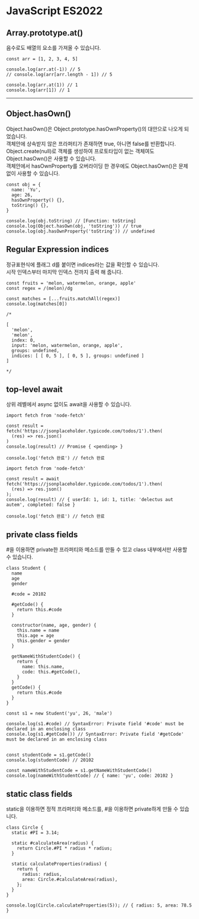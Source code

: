 # JavaScript ES2022

## Array.prototype.at()

음수로도 배열의 요소를 가져올 수 있습니다.

```
const arr = [1, 2, 3, 4, 5]

console.log(arr.at(-1)) // 5
// console.log(arr[arr.length - 1]) // 5

console.log(arr.at(1)) // 1
console.log(arr[1]) // 1
```

---

## Object.hasOwn()

Object.hasOwn()은 Object.prototype.hasOwnProperty()의 대안으로 나오게 되었습니다.  
객체안에 상속받지 않은 프라퍼티가 존재하면 true, 아니면 false를 반환합니다.  
Object.create(null)로 객체를 생성하여 프로토타입이 없는 객체여도 Object.hasOwn()은 사용할 수 있습니다.  
객체안에서 hasOwnProperty를 오버라이딩 한 경우에도 Object.hasOwn()은 문제없이 사용할 수 있습니다.

```
const obj = {
  name: 'Yu',
  age: 26,
  hasOwnProperty() {},
  toString() {},
}

console.log(obj.toString) // [Function: toString]
console.log(Object.hasOwn(obj, 'toString')) // true
console.log(obj.hasOwnProperty('toString')) // undefined

```

## Regular Expression indices

정규표현식에 플래그 d를 붙이면 indices라는 값을 확인할 수 있습니다.  
시작 인덱스부터 마지막 인덱스 전까지 출력 해 줍니다.

```
const fruits = 'melon, watermelon, orange, apple'
const regex = /(melon)/dg

const matches = [...fruits.matchAll(regex)]
console.log(matches[0])

/*

[
  'melon',
  'melon',
  index: 0,
  input: 'melon, watermelon, orange, apple',
  groups: undefined,
  indices: [ [ 0, 5 ], [ 0, 5 ], groups: undefined ]
]

*/
```

## top-level await

상위 레벨에서 async 없이도 await을 사용할 수 있습니다.

```
import fetch from 'node-fetch'

const result = fetch('https://jsonplaceholder.typicode.com/todos/1').then(
  (res) => res.json()
)
console.log(result) // Promise { <pending> }

console.log('fetch 완료') // fetch 완료
```

```
import fetch from 'node-fetch'

const result = await fetch('https://jsonplaceholder.typicode.com/todos/1').then(
  (res) => res.json()
);
console.log(result) // { userId: 1, id: 1, title: 'delectus aut autem', completed: false }

console.log('fetch 완료') // fetch 완료
```

## private class fields

#을 이용하면 private한 프라퍼티와 메소드를 만들 수 있고 class 내부에서만 사용할 수 있습니다.

```
class Student {
  name
  age
  gender

  #code = 20102

  #getCode() {
    return this.#code
  }

  constructor(name, age, gender) {
    this.name = name
    this.age = age
    this.gender = gender
  }

  getNameWithStudentCode() {
    return {
      name: this.name,
      code: this.#getCode(),
    }
  }
  getCode() {
    return this.#code
  }
}

const s1 = new Student('yu', 26, 'male')

console.log(s1.#code) // SyntaxError: Private field '#code' must be declared in an enclosing class
console.log(s1.#getCode()) // SyntaxError: Private field '#getCode' must be declared in an enclosing class


const studentCode = s1.getCode()
console.log(studentCode) // 20102

const nameWithStudentCode = s1.getNameWithStudentCode()
console.log(nameWithStudentCode) // { name: 'yu', code: 20102 }
```

## static class fields

static을 이용하면 정적 프라퍼티와 메소드를, #을 이용하면 private하게 만들 수 있습니다.

```
class Circle {
  static #PI = 3.14;

  static #calculateArea(radius) {
    return Circle.#PI * radius * radius;
  }

  static calculateProperties(radius) {
    return {
      radius: radius,
      area: Circle.#calculateArea(radius),
    };
  }
}

console.log(Circle.calculateProperties(5)); // { radius: 5, area: 78.5 }

```
